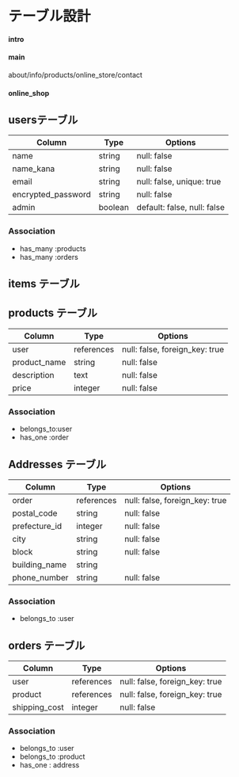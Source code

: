 # テーブル設計

#### intro

#### main
about/info/products/online_store/contact

#### online_shop

## usersテーブル

| Column             | Type       | Options     |
| ------             | ------     | ----------- |
| name               | string     | null: false |
| name_kana          | string     | null: false |
| email              | string     | null: false, unique: true |
| encrypted_password | string     | null: false |
| admin              | boolean    | default: false, null: false |

### Association

- has_many :products
- has_many :orders

## items テーブル

## products テーブル

| Column       | Type       | Options     |
| ------       | ------     | ----------- |
| user         | references | null: false, foreign_key: true |
| product_name | string     | null: false |
| description  | text       | null: false |
| price        | integer    | null: false |

### Association

- belongs_to:user
- has_one :order

## Addresses テーブル

| Column        | Type       | Options                        |
| ------        | ---------- | ------------------------------ |
| order         | references | null: false, foreign_key: true |
| postal_code   | string     | null: false |
| prefecture_id | integer    | null: false |
| city          | string     | null: false |
| block         | string     | null: false |
| building_name | string     | 
| phone_number  | string     | null: false |

### Association

- belongs_to :user


## orders テーブル

| Column        | Type       | Options                        |
| ------        | ---------- | ------------------------------ |
| user          | references | null: false, foreign_key: true |
| product       | references | null: false, foreign_key: true |
| shipping_cost | integer    | null: false |

### Association

- belongs_to :user
- belongs_to :product
- has_one : address

